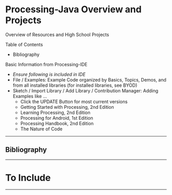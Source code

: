 # Processing-Java Overview and Projects
Overview of Resources and High School Projects

Table of Contents
- Bibliography

Basic Information from Processing-IDE
- *Ensure following is included in IDE*
- File / Examples: Example Code organized by Basics, Topics, Demos, and from all installed libraries (for installed libraries, see BYOD)
- Sketch / Import Library / Add Library / Contribution Manager: Adding Examples like ...
  - Click the UPDATE Button for most current versions
  - Getting Started with Processing, 2nd Edition
  - Learning Processing, 2nd Edition
  - Processing for Android, 1st Edition
  - Processing Handbook, 2nd Edition
  - The Nature of Code


---

## Bibliography


---

# To Include

---

